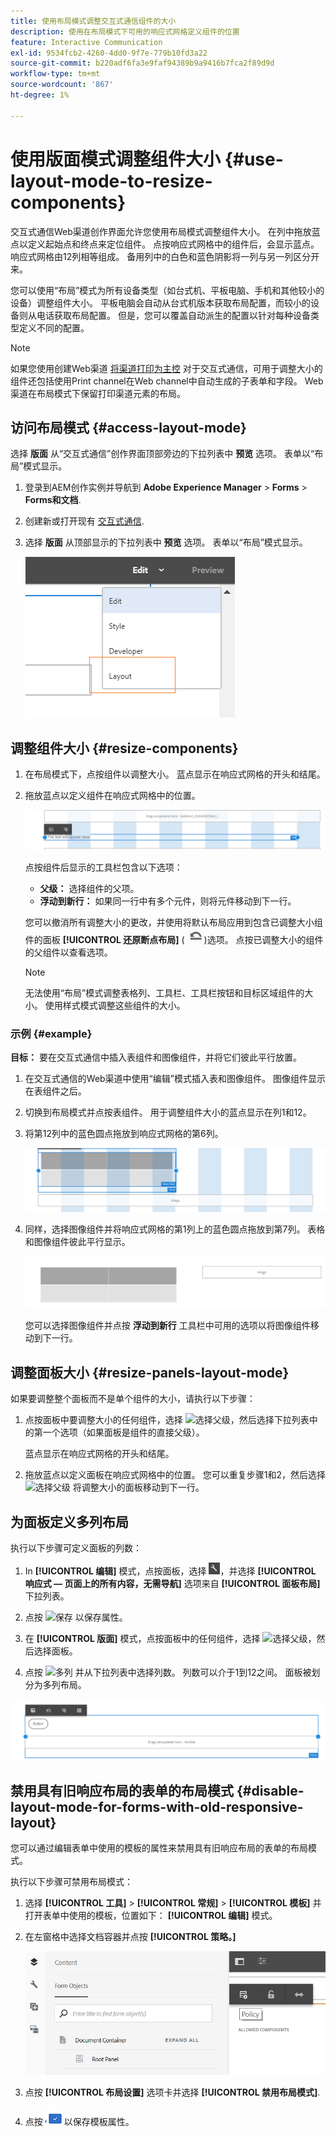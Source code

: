```yaml
---
title: 使用布局模式调整交互式通信组件的大小
description: 使用在布局模式下可用的响应式网格定义组件的位置
feature: Interactive Communication
exl-id: 9534fcb2-4260-4dd0-9f7e-779b10fd3a22
source-git-commit: b220adf6fa3e9faf94389b9a9416b7fca2f89d9d
workflow-type: tm+mt
source-wordcount: '867'
ht-degree: 1%

---
```


# 使用版面模式调整组件大小 {#use-layout-mode-to-resize-components}

交互式通信Web渠道创作界面允许您使用布局模式调整组件大小。 在列中拖放蓝点以定义起始点和终点来定位组件。 点按响应式网格中的组件后，会显示蓝点。 响应式网格由12列相等组成。 备用列中的白色和蓝色阴影将一列与另一列区分开来。

您可以使用“布局”模式为所有设备类型（如台式机、平板电脑、手机和其他较小的设备）调整组件大小。 平板电脑会自动从台式机版本获取布局配置，而较小的设备则从电话获取布局配置。 但是，您可以覆盖自动派生的配置以针对每种设备类型定义不同的配置。

>[!NOTE]
>
>如果您使用创建Web渠道 [将渠道打印为主控](../../forms/using/create-interactive-communication.md) 对于交互式通信，可用于调整大小的组件还包括使用Print channel在Web channel中自动生成的子表单和字段。 Web渠道在布局模式下保留打印渠道元素的布局。

## 访问布局模式 {#access-layout-mode}

选择 **版面** 从“交互式通信”创作界面顶部旁边的下拉列表中 **预览** 选项。 表单以“布局”模式显示。

1. 登录到AEM创作实例并导航到 **Adobe Experience Manager** > **Forms** > **Forms和文档**.
1. 创建新或打开现有 [交互式通信](../../forms/using/create-interactive-communication.md).
1. 选择 **版面** 从顶部显示的下拉列表中 **预览** 选项。 表单以“布局”模式显示。

   ![交互式通信的布局模式](assets/layout_mode_ic_new.png)

## 调整组件大小 {#resize-components}

1. 在布局模式下，点按组件以调整大小。 蓝点显示在响应式网格的开头和结尾。
1. 拖放蓝点以定义组件在响应式网格中的位置。

   ![使用布局模式调整大小](assets/layout_mode_resize_new_updated.png)

   点按组件后显示的工具栏包含以下选项：

   * **父级：** 选择组件的父项。
   * **浮动到新行：** 如果同一行中有多个元件，则将元件移动到下一行。

   您可以撤消所有调整大小的更改，并使用将默认布局应用到包含已调整大小组件的面板 **[!UICONTROL 还原断点布局]** ( ![还原断点](assets/reverttopreviouslypublishedversion.png))选项。 点按已调整大小的组件的父组件以查看选项。

   >[!NOTE]
   >
   >无法使用“布局”模式调整表格列、工具栏、工具栏按钮和目标区域组件的大小。 使用样式模式调整这些组件的大小。

### 示例 {#example}

**目标：** 要在交互式通信中插入表组件和图像组件，并将它们彼此平行放置。

1. 在交互式通信的Web渠道中使用“编辑”模式插入表和图像组件。 图像组件显示在表组件之后。
1. 切换到布局模式并点按表组件。 用于调整组件大小的蓝点显示在列1和12。
1. 将第12列中的蓝色圆点拖放到响应式网格的第6列。

   ![定义表的端点](assets/layout_mode_end_point_table_new.png)

1. 同样，选择图像组件并将响应式网格的第1列上的蓝色圆点拖放到第7列。 表格和图像组件彼此平行显示。

   ![在“布局”模式下并行处理表和图像](assets/table_image_parallel_new.png)

   您可以选择图像组件并点按 **浮动到新行** 工具栏中可用的选项以将图像组件移动到下一行。

## 调整面板大小 {#resize-panels-layout-mode}

如果要调整整个面板而不是单个组件的大小，请执行以下步骤：

1. 点按面板中要调整大小的任何组件，选择 ![选择父级](assets/select_parent_icon.svg)，然后选择下拉列表中的第一个选项（如果面板是组件的直接父级）。

   蓝点显示在响应式网格的开头和结尾。

1. 拖放蓝点以定义面板在响应式网格中的位置。
您可以重复步骤1和2，然后选择 ![选择父级](assets/float_to_new_line_icon.svg) 将调整大小的面板移动到下一行。

## 为面板定义多列布局

执行以下步骤可定义面板的列数：

1. In **[!UICONTROL 编辑]** 模式，点按面板，选择 ![配置](assets/configure_icon.png)，并选择 **[!UICONTROL 响应式 — 页面上的所有内容，无需导航]** 选项来自 **[!UICONTROL 面板布局]** 下拉列表。

1. 点按 ![保存](assets/save_icon.svg) 以保存属性。

1. 在 **[!UICONTROL 版面]** 模式，点按面板中的任何组件，选择 ![选择父级](assets/select_parent_icon.svg)，然后选择面板。

1. 点按 ![多列](assets/multi-column.svg) 并从下拉列表中选择列数。 列数可以介于1到12之间。 面板被划分为多列布局。

![布局模式下的多列](assets/multi-column-layout.png)

## 禁用具有旧响应布局的表单的布局模式 {#disable-layout-mode-for-forms-with-old-responsive-layout}

您可以通过编辑表单中使用的模板的属性来禁用具有旧响应布局的表单的布局模式。

执行以下步骤可禁用布局模式：

1. 选择 **[!UICONTROL 工具]** > **[!UICONTROL 常规]** > **[!UICONTROL 模板]** 并打开表单中使用的模板，位置如下： **[!UICONTROL 编辑]** 模式。
1. 在左窗格中选择文档容器并点按 **[!UICONTROL 策略。]**

   ![禁用布局模式](assets/policy_disable_layout_mode.png)

1. 点按 **[!UICONTROL 布局设置]** 选项卡并选择 **[!UICONTROL 禁用布局模式]**.
1. 点按 ![保存更改](assets/save_icon.png) 以保存模板属性。
